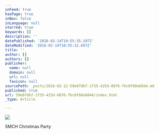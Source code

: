```yaml
---
inFeed: true
hasPage: true
inNav: false
inLanguage: null
starred: true
keywords: []
description: ''
datePublished: '2016-02-14T10:55:35.197Z'
dateModified: '2016-02-14T10:55:32.697Z'
title: ''
author: []
authors: []
publisher:
  name: null
  domain: null
  url: null
  favicon: null
sourcePath: _posts/2016-02-12-59e07dbf-1f35-425d-8876-fbc0f60e6844.md
published: true
url: 59e07dbf-1f35-425d-8876-fbc0f60e6844/index.html
_type: Article

---
```

![](https://the-grid-user-content.s3-us-west-2.amazonaws.com/c02d6a0c-6e31-41e2-aeab-cb5b2e29a7a0.jpg)

SMCH Christmas Party